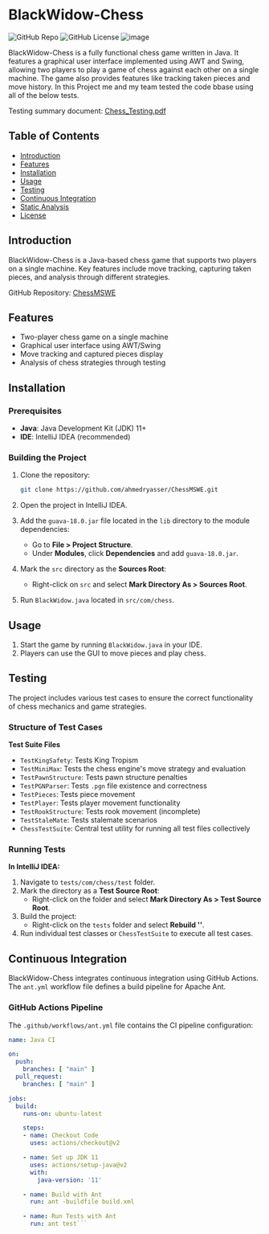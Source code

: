 # BlackWidow-Chess

![GitHub Repo](https://img.shields.io/github/repo-size/ahmedryasser/ChessMSWE?style=flat-square)
![GitHub License](https://img.shields.io/github/license/ahmedryasser/ChessMSWE?style=flat-square)
![image](https://github.com/ahmedryasser/ChessMSWE/assets/56661044/0a11d325-e0ed-4031-ba42-85c03a1d8da4)

BlackWidow-Chess is a fully functional chess game written in Java. It features a graphical user interface implemented using AWT and Swing, allowing two players to play a game of chess against each other on a single machine. The game also provides features like tracking taken pieces and move history. In this Project me and my team tested the code bbase using all of the below tests.

Testing summary document: [Chess_Testing.pdf](https://github.com/ahmedryasser/ChessMSWE/files/15258018/Chess_Testing.pdf)


## Table of Contents
- [Introduction](#introduction)
- [Features](#features)
- [Installation](#installation)
- [Usage](#usage)
- [Testing](#testing)
- [Continuous Integration](#continuous-integration)
- [Static Analysis](#static-analysis)
- [License](#license)

## Introduction

BlackWidow-Chess is a Java-based chess game that supports two players on a single machine. Key features include move tracking, capturing taken pieces, and analysis through different strategies.

GitHub Repository: [ChessMSWE](https://github.com/ahmedryasser/ChessMSWE)

## Features
- Two-player chess game on a single machine
- Graphical user interface using AWT/Swing
- Move tracking and captured pieces display
- Analysis of chess strategies through testing

## Installation

### Prerequisites
- **Java**: Java Development Kit (JDK) 11+
- **IDE**: IntelliJ IDEA (recommended)

### Building the Project
1. Clone the repository:
    ```bash
    git clone https://github.com/ahmedryasser/ChessMSWE.git
    ```
2. Open the project in IntelliJ IDEA.
3. Add the `guava-18.0.jar` file located in the `lib` directory to the module dependencies:
    - Go to **File > Project Structure**.
    - Under **Modules**, click **Dependencies** and add `guava-18.0.jar`.

4. Mark the `src` directory as the **Sources Root**:
    - Right-click on `src` and select **Mark Directory As > Sources Root**.

5. Run `BlackWidow.java` located in `src/com/chess`.

## Usage

1. Start the game by running `BlackWidow.java` in your IDE.
2. Players can use the GUI to move pieces and play chess.

## Testing

The project includes various test cases to ensure the correct functionality of chess mechanics and game strategies.

### Structure of Test Cases

**Test Suite Files**
- `TestKingSafety`: Tests King Tropism
- `TestMiniMax`: Tests the chess engine's move strategy and evaluation
- `TestPawnStructure`: Tests pawn structure penalties
- `TestPGNParser`: Tests `.pgn` file existence and correctness
- `TestPieces`: Tests piece movement
- `TestPlayer`: Tests player movement functionality
- `TestRookStructure`: Tests rook movement (incomplete)
- `TestStaleMate`: Tests stalemate scenarios
- `ChessTestSuite`: Central test utility for running all test files collectively

### Running Tests

**In IntelliJ IDEA:**
1. Navigate to `tests/com/chess/test` folder.
2. Mark the directory as a **Test Source Root**:
    - Right-click on the folder and select **Mark Directory As > Test Source Root**.
3. Build the project:
    - Right-click on the `tests` folder and select **Rebuild '<default>'**.
4. Run individual test classes or `ChessTestSuite` to execute all test cases.

## Continuous Integration

BlackWidow-Chess integrates continuous integration using GitHub Actions. The `ant.yml` workflow file defines a build pipeline for Apache Ant.

### GitHub Actions Pipeline

The `.github/workflows/ant.yml` file contains the CI pipeline configuration:
```yaml
name: Java CI

on:
  push:
    branches: [ "main" ]
  pull_request:
    branches: [ "main" ]

jobs:
  build:
    runs-on: ubuntu-latest

    steps:
    - name: Checkout Code
      uses: actions/checkout@v2

    - name: Set up JDK 11
      uses: actions/setup-java@v2
      with:
        java-version: '11'

    - name: Build with Ant
      run: ant -buildfile build.xml

    - name: Run Tests with Ant
      run: ant test```


